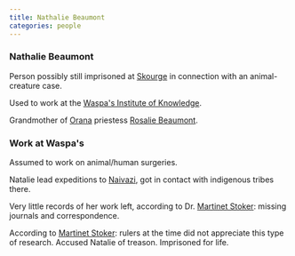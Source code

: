 ```yaml
---
title: Nathalie Beaumont
categories: people
---
```


### Nathalie Beaumont
Person possibly still imprisoned at [Skourge](Skourge) in connection with an animal-creature case.

Used to work at the [Waspa's Institute of Knowledge](WaspasInstituteOfKnowledge).

Grandmother of [Orana](Orana) priestess [Rosalie Beaumont](RosalieBeaumont).

### Work at Waspa's
Assumed to work on animal/human surgeries. 

Natalie lead expeditions to [Naivazi](Naivazi), got in contact with indigenous tribes there.

Very little records of her work left, according to Dr. [Martinet Stoker](MartinetStoker): missing journals and correspondence.

According to [Martinet Stoker](MartinetStoker): rulers at the time did not appreciate this type of research. Accused Natalie of treason. Imprisoned for life.
